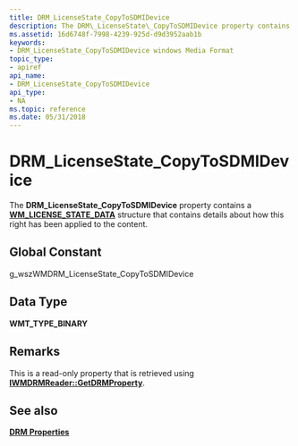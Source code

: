 ```yaml
---
title: DRM_LicenseState_CopyToSDMIDevice
description: The DRM\_LicenseState\_CopyToSDMIDevice property contains a WM\_LICENSE\_STATE\_DATA structure that contains details about how this right has been applied to the content.
ms.assetid: 16d6748f-7998-4239-925d-d9d3952aab1b
keywords:
- DRM_LicenseState_CopyToSDMIDevice windows Media Format
topic_type:
- apiref
api_name:
- DRM_LicenseState_CopyToSDMIDevice
api_type:
- NA
ms.topic: reference
ms.date: 05/31/2018
---
```


# DRM\_LicenseState\_CopyToSDMIDevice

The **DRM\_LicenseState\_CopyToSDMIDevice** property contains a [**WM\_LICENSE\_STATE\_DATA**](https://msdn.microsoft.com/library/Dd757942(v=VS.85).aspx) structure that contains details about how this right has been applied to the content.

## Global Constant

g\_wszWMDRM\_LicenseState\_CopyToSDMIDevice

## Data Type

**WMT\_TYPE\_BINARY**

## Remarks

This is a read-only property that is retrieved using [**IWMDRMReader::GetDRMProperty**](/windows/desktop/api/Wmsdkidl/nf-wmsdkidl-iwmdrmreader-getdrmproperty).

## See also

<dl> <dt>

[**DRM Properties**](drm-properties.md)
</dt> </dl>

 

 




